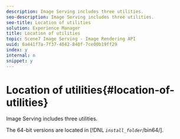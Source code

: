 ```yaml
---
description: Image Serving includes three utilities.
seo-description: Image Serving includes three utilities.
seo-title: Location of utilities
solution: Experience Manager
title: Location of utilities
topic: Scene7 Image Serving - Image Rendering API
uuid: 6a441f7a-7f37-4042-840f-7ce00b19ff29
index: y
internal: n
snippet: y
---
```


# Location of utilities{#location-of-utilities}

Image Serving includes three utilities.

The 64-bit versions are located in [!DNL *`install_folder`*/bin64/]. 
